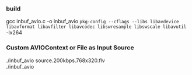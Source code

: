 ### build
gcc inbuf_avio.c -o inbuf_avio `pkg-config --cflags --libs libavdevice libavformat libavfilter libavcodec libswresample libswscale libavutil` -lx264  

### Custom AVIOContext or File as Input Source
./inbuf_avio source.200kbps.768x320.flv  
./inbuf_avio  

